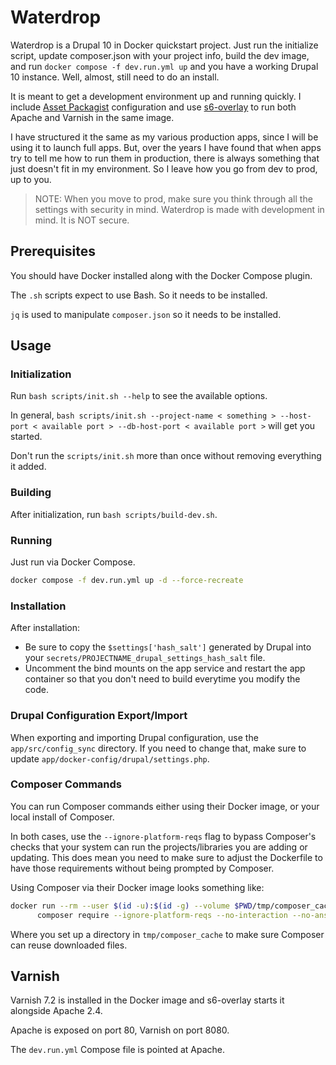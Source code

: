 # Waterdrop
Waterdrop is a Drupal 10 in Docker quickstart project. Just run the initialize script, update composer.json with your project info, build the dev image, and run `docker compose -f dev.run.yml up` and you have a working Drupal 10 instance. Well, almost, still need to do an install.

It is meant to get a development environment up and running quickly. I include [Asset Packagist](https://asset-packagist.org/) configuration and use [s6-overlay](https://github.com/just-containers/s6-overlay) to run both Apache and Varnish in the same image.

I have structured it the same as my various production apps, since I will be using it to launch full apps. But, over the years I have found that when apps try to tell me how to run them in production, there is always something that just doesn't fit in my environment. So I leave how you go from dev to prod, up to you.

> NOTE: When you move to prod, make sure you think through all the settings with security in mind. Waterdrop is made with 
> development in mind. It is NOT secure. 

## Prerequisites
You should have Docker installed along with the Docker Compose plugin.

The `.sh` scripts expect to use Bash. So it needs to be installed.

`jq` is used to manipulate `composer.json` so it needs to be installed.

## Usage
### Initialization
Run `bash scripts/init.sh --help` to see the available options.

In general, `bash scripts/init.sh --project-name < something > --host-port < available port > --db-host-port < available port >` will get you started.

Don't run the `scripts/init.sh` more than once without removing everything it added.

### Building
After initialization, run `bash scripts/build-dev.sh`. 

### Running
Just run via Docker Compose.

```bash
docker compose -f dev.run.yml up -d --force-recreate
```

### Installation
After installation:
* Be sure to copy the `$settings['hash_salt']` generated by Drupal into your `secrets/PROJECTNAME_drupal_settings_hash_salt` file.
* Uncomment the bind mounts on the app service and restart the app container so that you don't need to build everytime you modify the code.

### Drupal Configuration Export/Import
When exporting and importing Drupal configuration, use the `app/src/config_sync` directory. If you need to change that, make sure to update `app/docker-config/drupal/settings.php`.

### Composer Commands
You can run Composer commands either using their Docker image, or your local install of Composer. 

In both cases, use the `--ignore-platform-reqs` flag to bypass Composer's checks that your system can run the projects/libraries you are adding or updating. This does mean you need to make sure to adjust the Dockerfile to have those requirements without being prompted by Composer.

Using Composer via their Docker image looks something like:

```bash
docker run --rm --user $(id -u):$(id -g) --volume $PWD/tmp/composer_cache:/tmp --volume $PWD/app/src:/app \
      composer require --ignore-platform-reqs --no-interaction --no-ansi drupal/modulename;
```
Where you set up a directory in `tmp/composer_cache` to make sure Composer can reuse downloaded files.

## Varnish
Varnish 7.2 is installed in the Docker image and s6-overlay starts it alongside Apache 2.4. 

Apache is exposed on port 80, Varnish on port 8080.

The `dev.run.yml` Compose file is pointed at Apache.